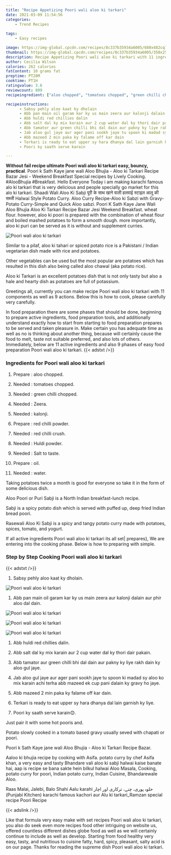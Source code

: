 ```yaml
---
title: "Recipe Appetizing Poori wali aloo ki tarkari"
date: 2021-03-09 11:54:56
categories:
    - Trend Recipes
    
tags:
    - Easy recipes

image: https://img-global.cpcdn.com/recipes/8c337b35934a6005/680x482cq70/poori-wali-aloo-ki-tarkari-recipe-main-photo.jpg
thumbnail: https://img-global.cpcdn.com/recipes/8c337b35934a6005/350x250cq70/poori-wali-aloo-ki-tarkari-recipe-main-photo.jpg
description: Recipe Appetizing Poori wali aloo ki tarkari with 11 ingredients and 9 stages of easy cooking.
author: Cecilia Wilson
calories: 262 calories
fatContent: 10 grams fat
preptime: PT28M
cooktime: PT1H
ratingvalue: 3.6
reviewcount: 809
recipeingredient: ["aloo chopped", "tomatoes chopped", "green chilli chopped", "Zeera", "kalonji", "red chilli powder", "red chilli crush", "Huldi powder", "Salt to taste", "oil", "water"]

recipeinstructions: 
      - Sabsy pehly aloo kaat ky dholain 
      - Abb pan main oil garam kar ky us main zeera aur kalonji dalain aur phir aloo dal dain 
      - Abb huldi red chillies dalin 
      - Abb salt dal ky mix karain aur 2 cup water dal ky thori dair pakain 
      - Abb tamator aur green chilli bhi dal dain aur pakny ky liye rakh dain ky aloo gul jaye 
      - Jab aloo gul jaye aur ager pani sookh jaye tu spoon ki madad sy aloo ko mix karain achi terha abb mazeed ek cup pani dalain ky gravy ho jaye 
      - Abb mazeed 2 min paka ky falame off kar dain 
      - Terkari is ready to eat upper sy hara dhanya dal lain garnish ky liye 
      - Poori ky saath serve karain

---
```




**Without fail recipe ultimate Poori wali aloo ki tarkari easy, bouncy, practical**. Poori k Sath Kaye jane wali Aloo Bhujia - Aloo ki Tarkari Recipe Bazar Jesi - Weekend Breakfast Special recipes by Lively Cooking. #AlooBhujia #Breakfast. Hello Everyone Today i am making karachi famous alo ki tarkari that is very delicious and people specially go market for this alo ki tarkari. Shaadi Wali Aloo Ki Sabji पूरी के साथ खाने वाली हलवाई स्टाइल आलू की सब्जी Halwai Style Potato Curry. Aloo Curry Recipe-Aloo ki Sabzi with Gravy-Potato Curry-Simple and Quick Aloo sabzi. Poori K Sath Kaye Jane Wali Aloo Bhujia Aloo Ki Tarkari Recipe Bazar Jesi Weekend Breakfast. wheat flour. however, aloo ki poori is prepared with the combination of wheat flour and boiled mashed potatoes to form a smooth dough. more importantly, aloo ki puri can be served as it is without and supplement curries.


![Poori wali aloo ki tarkari](https://img-global.cpcdn.com/recipes/8c337b35934a6005/680x482cq70/poori-wali-aloo-ki-tarkari-recipe-main-photo.jpg "Poori wali aloo ki tarkari")



Similar to a pilaf, aloo ki tahari or spiced potato rice is a Pakistani / Indian vegetarian dish made with rice and potatoes.

Other vegetables can be used but the most popular are potatoes which has resulted in this dish also being called aloo chawal (aka potato rice).

Aloo ki Tarkari is an excellent potatoes dish that is not only tasty but also a hale and hearty dish as potatoes are full of potassium.


Greetings all, currently you can make recipe Poori wali aloo ki tarkari with 11 components as well as 9 actions. Below this is how to cook, please carefully very carefully.

In food preparation there are some phases that should be done, beginning to prepare active ingredients, food preparation tools, and additionally understand exactly how to start from starting to food preparation prepares to be served and taken pleasure in. Make certain you has adequate time as well as no is thinking about another thing, because will certainly cause the food to melt, taste not suitable preferred, and also lots of others. Immediately, below are 11 active ingredients and also 9 phases of easy food preparation Poori wali aloo ki tarkari.
{{< adstxt />}}

### Ingredients for Poori wali aloo ki tarkari


1. Prepare  : aloo chopped.

1. Needed  : tomatoes chopped.

1. Needed  : green chilli chopped.

1. Needed  : Zeera.

1. Needed  : kalonji.

1. Prepare  : red chilli powder.

1. Needed  : red chilli crush.

1. Needed  : Huldi powder.

1. Needed  : Salt to taste.

1. Prepare  : oil.

1. Needed  : water.


Taking potatoes twice a month is good for everyone so take it in the form of some delicious dish.

Aloo Poori or Puri Sabji is a North Indian breakfast-lunch recipe.

Sabji is a spicy potato dish which is served with puffed up, deep fried Indian bread poori.

Rasewali Aloo Ki Sabji is a spicy and tangy potato curry made with potatoes, spices, tomato, and yogurt.


If all active ingredients Poori wali aloo ki tarkari its all set| prepares}, We are entering into the cooking phase. Below is how to preparing with simple.

### Step by Step Cooking Poori wali aloo ki tarkari

{{< adstxt />}}


1. Sabsy pehly aloo kaat ky dholain.



![Poori wali aloo ki tarkari](https://img-global.cpcdn.com/steps/c9e9d8c846671687/160x128cq70/poori-wali-aloo-ki-tarkari-recipe-step-1-photo.jpg" "Poori wali aloo ki tarkari")



1. Abb pan main oil garam kar ky us main zeera aur kalonji dalain aur phir aloo dal dain.



![Poori wali aloo ki tarkari](https://img-global.cpcdn.com/steps/23e032922a2c16d9/160x128cq70/poori-wali-aloo-ki-tarkari-recipe-step-2-photo.jpg" "Poori wali aloo ki tarkari")

![Poori wali aloo ki tarkari](https://img-global.cpcdn.com/steps/b3c1fb3ff40f6212/160x128cq70/poori-wali-aloo-ki-tarkari-recipe-step-2-photo.jpg" "Poori wali aloo ki tarkari")

![Poori wali aloo ki tarkari](https://img-global.cpcdn.com/steps/883a6f2bdeb5e6bc/160x128cq70/poori-wali-aloo-ki-tarkari-recipe-step-2-photo.jpg" "Poori wali aloo ki tarkari")



1. Abb huldi red chillies dalin.



1. Abb salt dal ky mix karain aur 2 cup water dal ky thori dair pakain.



1. Abb tamator aur green chilli bhi dal dain aur pakny ky liye rakh dain ky aloo gul jaye.



1. Jab aloo gul jaye aur ager pani sookh jaye tu spoon ki madad sy aloo ko mix karain achi terha abb mazeed ek cup pani dalain ky gravy ho jaye.



1. Abb mazeed 2 min paka ky falame off kar dain.



1. Terkari is ready to eat upper sy hara dhanya dal lain garnish ky liye.



1. Poori ky saath serve karain😊.




Just pair it with some hot pooris and.

Potato slowly cooked in a tomato based gravy usually seved with chapati or poori.

Poori k Sath Kaye jane wali Aloo Bhujia - Aloo ki Tarkari Recipe Bazar.

Aaloo ki bhujia recipe by cooking with Asifa. potato curry by chef Asifa khan, a very easy and tasty Bhandare vali aloo ki sabji halwai kaise banate hai, aap is recipe se bana sakte hein bilkul halwai Aloo Masala, Cooking, potato curry for poori, Indian potato curry, Indian Cuisine, Bhandarewale Aloo.

Raas Malai, Jalebi, Balo Shahi Aalu karahi حلوہ پوری، چنے، ترکاری اور اچار (Punjabi Kitchen) karachi famous kachori aur Alu ki tarkari_Ramzan special recipe Poori Recipe


{{< adslink />}}

Like that formula very easy make with set recipes Poori wali aloo ki tarkari, you also do seek even more recipes food other intriguing on website us, offered countless different dishes globe food as well as we will certainly continue to include as well as develop. Starting from food healthy very easy, tasty, and nutritious to cuisine fatty, hard, spicy, pleasant, salty acid is on our page. Thanks for reading the supreme dish Poori wali aloo ki tarkari.

